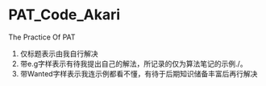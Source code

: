# PAT_Code_Akari
The Practice Of PAT
1. 仅标题表示由我自行解决
2. 带e.g字样表示有待我提出自己的解法，所记录的仅为算法笔记的示例./。
3. 带Wanted字样表示我连示例都看不懂，有待于后期知识储备丰富后再行解决
